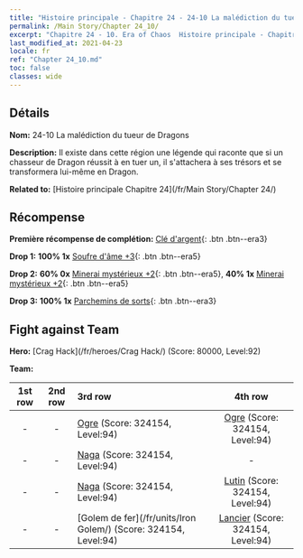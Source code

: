 ```yaml
---
title: "Histoire principale - Chapitre 24 - 24-10 La malédiction du tueur de Dragons"
permalink: /Main Story/Chapter 24_10/
excerpt: "Chapitre 24 - 10. Era of Chaos  Histoire principale - Chapitre 24_10. 24-10 La malédiction du tueur de Dragons"
last_modified_at: 2021-04-23
locale: fr
ref: "Chapter 24_10.md"
toc: false
classes: wide
---
```


## Détails

 **Nom:** 24-10 La malédiction du tueur de Dragons

 **Description:** Il existe dans cette région une légende qui raconte que si un chasseur de Dragon réussit à en tuer un, il s'attachera à ses trésors et se transformera lui-même en Dragon.

 **Related to:** [Histoire principale Chapitre 24](/fr/Main Story/Chapter 24/)

## Récompense

 **Première récompense de complétion:** [Clé d'argent](/ItemsFR/con_693/){: .btn .btn--era3}

 **Drop 1:** **100% 1x** [Soufre d'âme +3](/ItemsFR/mat_85/){: .btn .btn--era5}

 **Drop 2:** **60% 0x** [Minerai mystérieux +2](/ItemsFR/mat_75/){: .btn .btn--era5}, **40% 1x** [Minerai mystérieux +2](/ItemsFR/mat_75/){: .btn .btn--era5}

 **Drop 3:** **100% 1x** [Parchemins de sorts](/ItemsFR/con_694/){: .btn .btn--era3}


## Fight against Team
 **Hero:** [Crag Hack](/fr/heroes/Crag Hack/) (Score: 80000, Level:92)

 **Team:**


  | 1st row | 2nd row | 3rd row | 4th row |
  |:----:|:----:|:----|:----:|
  | - | - | [Ogre](/fr/units/Ogre/) (Score: 324154, Level:94)  | [Ogre](/fr/units/Ogre/) (Score: 324154, Level:94)  |
  | - | - | [Naga](/fr/units/Naga/) (Score: 324154, Level:94)  | - |
  | - | - | [Naga](/fr/units/Naga/) (Score: 324154, Level:94)  | [Lutin](/fr/units/Gremlin/) (Score: 324154, Level:94)  |
  | - | - | [Golem de fer](/fr/units/Iron Golem/) (Score: 324154, Level:94)  | [Lancier](/fr/units/Pikeman/) (Score: 324154, Level:94)  |


